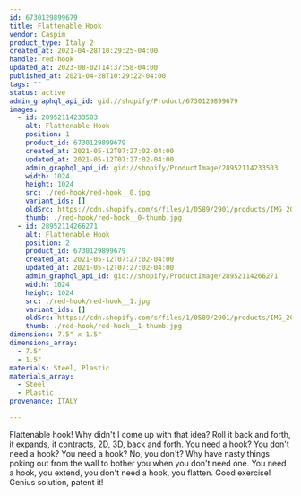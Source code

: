 ```yaml
---
id: 6730129899679
title: Flattenable Hook
vendor: Caspim
product_type: Italy 2
created_at: 2021-04-28T10:29:25-04:00
handle: red-hook
updated_at: 2023-08-02T14:37:58-04:00
published_at: 2021-04-28T10:29:22-04:00
tags: ""
status: active
admin_graphql_api_id: gid://shopify/Product/6730129899679
images:
  - id: 28952114233503
    alt: Flattenable Hook
    position: 1
    product_id: 6730129899679
    created_at: 2021-05-12T07:27:02-04:00
    updated_at: 2021-05-12T07:27:02-04:00
    admin_graphql_api_id: gid://shopify/ProductImage/28952114233503
    width: 1024
    height: 1024
    src: ./red-hook/red-hook__0.jpg
    variant_ids: []
    oldSrc: https://cdn.shopify.com/s/files/1/0589/2901/products/IMG_20190604_194032_1559caab-0cbd-4506-8a3f-39acabc7b52c.jpg?v=1620818822
    thumb: ./red-hook/red-hook__0-thumb.jpg
  - id: 28952114266271
    alt: Flattenable Hook
    position: 2
    product_id: 6730129899679
    created_at: 2021-05-12T07:27:02-04:00
    updated_at: 2021-05-12T07:27:02-04:00
    admin_graphql_api_id: gid://shopify/ProductImage/28952114266271
    width: 1024
    height: 1024
    src: ./red-hook/red-hook__1.jpg
    variant_ids: []
    oldSrc: https://cdn.shopify.com/s/files/1/0589/2901/products/IMG_20190604_194110_dd8af803-34f9-435c-9f7a-cf4b646b0b84.jpg?v=1620818822
    thumb: ./red-hook/red-hook__1-thumb.jpg
dimensions: 7.5" x 1.5"
dimensions_array:
  - 7.5"
  - 1.5"
materials: Steel, Plastic
materials_array:
  - Steel
  - Plastic
provenance: ITALY

---
```


Flattenable hook! Why didn't I come up with that idea? Roll it back and forth, it expands, it contracts, 2D, 3D, back and forth. You need a hook? You don't need a hook? You need a hook? No, you don't? Why have nasty things poking out from the wall to bother you when you don't need one. You need a hook, you extend, you don't need a hook, you flatten. Good exercise! Genius solution, patent it!